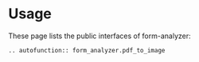# Usage
These page lists the public interfaces of form-analyzer:

```{eval-rst}
.. autofunction:: form_analyzer.pdf_to_image
```